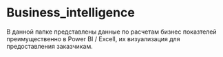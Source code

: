 # Business_intelligence
В данной папке представлены данные по расчетам бизнес показтелей преимущественно в Power BI / Excell, их визуализация для предоставления заказчикам.
